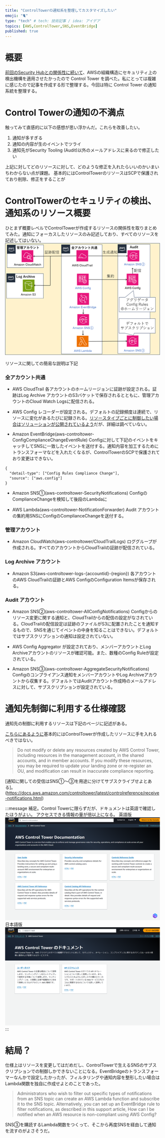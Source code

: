 ```yaml
---
title: "ControlTowerの通知系を整理してカスタマイズしたい"
emoji: "🐈"
type: "tech" # tech: 技術記事 / idea: アイデア
topics: [AWS,ControlTower,SNS,EventBridge]
published: true
---
```


# 概要
[前回のSecurity Hubとの関係性に続いて](https://zenn.dev/frommiddle1/articles/controltower-securityhub-spec)、AWSの組織構造にセキュリティ上の検出機構を適用させたかったので Control Tower を調べた。私にとっては複雑に感じたので記事を作成する形で整理する。今回は特に Control Tower の通知系統を整理する。

# Control Towerの通知の不満点
触ってみて直感的に以下の感想が思い浮かんだ。これらを改善したい。
1. 通知が多すぎる
2. 通知の内容が生のイベントでツライ
3. 通知先がSecurity Tooling (Audit)以外のメールアドレスに来るので修正したい

上記に対してどのリソースに対して、どのような修正を入れたらいいのかいまいちわからない点が課題。
基本的にはControlTowerのリソースはSCPで保護されており削除、修正をすることが

# ControlTowerのセキュリティの検出、通知系のリソース概要
ひとまず概要レベルでControlTowerが作成するリソースの関係性を取りまとめてみた。通知にフォーカスしたリソースのみ記述しており、すべてのリソースを記述してはいない。
![alt text](/images/articles/controltower-notification/arc.png)

リソースに関しての簡易な説明は下記
### 全アカウント共通
- AWS CloudTrail
各アカウントのホームリージョンに証跡が設定される。証跡はLog Archive アカウントのS3バケットで保存されるとともに、管理アカウントのCloud Watch Logsに配信される。

- AWS Config
レコーダーが設定される。デフォルトの記録頻度は連続で、リソースに変化があるたびに記録される。[リソースタイプごとに制御したい場合はソリューションが公開されているよう](https://aws.amazon.com/jp/blogs/news/customize-aws-config-resource-tracking-in-aws-control-tower-environment/)だが、詳細は調べていない。

- Amazon EventBridge(aws-controltower-ConfigComplianceChangeEventRule)
Configに対して下記のイベントをキャッチしてSNSに一致したイベントを送付する。通知内容を加工するためにトランスフォーマなどを入れたくなるが、ControlTowerのSCPで保護されており変更はできない。
```
{
  "detail-type": ["Config Rules Compliance Change"],
  "source": ["aws.config"]
}

```
- Amazon SNS①(aws-controltower-SecurityNotifications)
ConfigのComplianceChangeを検知して後段のLambdaに

- AWS Lambda(aws-controltower-NotificationForwarder)
Audit アカウントの集約用SNSにConfigのComplianceChangeを送付する。

### 管理アカウント
- Amazon CloudWatch(aws-controltower/CloudTrailLogs)
ロググループが作成される。すべてのアカウントからCloudTrailの証跡が配信されている。

### Log Archive アカウント
- Amazon S3(aws-controltower-logs-{accountid}-{region})
各アカウントのAWS CloudTrailの証跡とAWS ConfigのConfiguration Itemsが保存される。

### Audit アカウント
- Amazon SNS②(aws-controltower-AllConfigNotifications)
Configからのリソース変更に関する通知と、CloudTrailからの配信の設定がなされている。CloudTrailの配信設定は証跡のファイルがS3に配置されたことを通知するもので、SNSを通じてイベントの中身を知ることはできない。デフォルトではサブスクリプションの通知は設定されていない。

- AWS Config
Aggregator が設定されており、メンバーアカウントとLog Archiveアカウントのリソースが確認可能。また、数種のConfig Ruleが設定されている。

- Amazon SNS③(aws-controltower-AggregateSecurityNotifications)
Configのコンプライアンス通知をメンバーアカウントやLog Archiveアカウントから収集する。デフォルトではAuditアカウント作成時のメールアドレスに対して、サブスクリプションが設定されている。

# 通知先制御に利用する仕様確認
通知先の制御に利用するリソースは下記のページに記述がある。

[こちらにあるように](https://docs.aws.amazon.com/controltower/latest/userguide/getting-started-guidance.html)基本的にはControlTowerが作成したリソースに手を入れるべきではない。
> Do not modify or delete any resources created by AWS Control Tower, including resources in the management account, in the shared accounts, and in member accounts. If you modify these resources, you may be required to update your landing zone or re-register an OU, and modification can result in inaccurate compliance reporting. 

[通知に関しての受信はSNS①～③を用途に分けてサブスクライブせよとある]。(https://docs.aws.amazon.com/controltower/latest/controlreference/receive-notifications.html)

:::message
補足。Control Towerに限らずだが、ドキュメントは英語で確認したほうがよい。
アクセスできる情報の量が倍以上になる。
英語版
![alt text](/images/articles/controltower-notification/doctop-eng.png)
日本語版
![alt text](/images/articles/controltower-notification/doctop-jpn.png)
:::

# 結局？
仕様上はリソースを変更してはだめだし、ControlTowerで生えるSNSのサブスクリプションでの制御しかできないことになる。EventBridgeのトランスフォーマーなんかで設定したかったが、フィルタリングや通知内容を整形したい場合はLambda関数を独自に作成せよとのことであった。
> Administrators who wish to filter out specific types of notifications from an SNS topic can create an AWS Lambda function and subscribe it to the SNS topic. Alternatively, you can set up an EventBridge rule to filter notifications, as described in this support article, How can I be notified when an AWS resource is non-compliant using AWS Config?

SNS③を購読するLambda関数をつくって、そこから再度SNSを経由して通知を流すのがよさそうだ。
